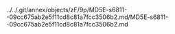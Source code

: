 ../../.git/annex/objects/zF/9p/MD5E-s6811--09cc675ab2e5f11cd8c81a7fcc3506b2.md/MD5E-s6811--09cc675ab2e5f11cd8c81a7fcc3506b2.md